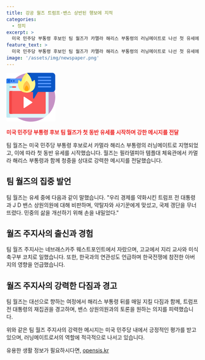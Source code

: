 ```yaml
---
title: 강공 월즈 트럼프·밴스 상반된 행보에 지적
categories:
  - 정치
excerpt: >
  미국 민주당 부통령 후보인 팀 월즈가 카멜라 해리스 부통령의 러닝메이트로 나선 첫 유세에서, 자신의 경험과 비전을 강조했다. 민중의 삶을 개선하고 국제 갱단을 무너뜨린 경력을 소개하며 트럼프 전 대통령과 밴스 상원의원을 비판했다. 중도층과 백인 노동자를 공략하는 전략을 경쟁에서 강점으로 삼는 월즈 주지사는 민주당 내외에서 긍정적 평가를 받고 있으며, 2000만 달러 이상의 기부금을 모금했고, 트럼프 전 대통령의 반응도 주목받고 있다.
feature_text: >
  미국 민주당 부통령 후보인 팀 월즈가 카멜라 해리스 부통령의 러닝메이트로 나선 첫 유세에서, 자신의 경험과 비전을 강조했다. 민중의 삶을 개선하고 국제 갱단을 무너뜨린 경력을 소개하며 트럼프 전 대통령과 밴스 상원의원을 비판했다. 중도층과 백인 노동자를 공략하는 전략을 경쟁에서 강점으로 삼는 월즈 주지사는 민주당 내외에서 긍정적 평가를 받고 있으며, 2000만 달러 이상의 기부금을 모금했고, 트럼프 전 대통령의 반응도 주목받고 있다.
image: '/assets/img/newspaper.png'
---
```


<p><img src="/assets/img/news.png" alt="rentncar 속보" /></p>

<p><b><span style="color: #ee2323;">미국 민주당 부통령 후보 팀 월즈가 첫 동반 유세를 시작하며 강한 메시지를 전달</span></b></p>

<p>팀 월즈는 미국 민주당 부통령 후보로서 카멀라 해리스 부통령의 러닝메이트로 지명되었고, 이에 따라 첫 동반 유세를 시작했습니다. 월즈는 필라델피아 템플대 체육관에서 카멀라 해리스 부통령과 함께 청중을 상대로 강력한 메시지를 전달했습니다. </p>

<h2>팀 월즈의 집중 발언</h2>

<p>팀 월즈는 유세 중에 다음과 같이 말했습니다. "우리 경제를 약화시킨 트럼프 전 대통령과 J D 밴스 상원의원에 대해 비판하며, 약탈자와 사기꾼에게 맞섰고, 국제 갱단을 무너뜨렸다. 민중의 삶을 개선하기 위해 손을 내밀었다."</p>

<h2>월즈 주지사의 출신과 경험</h2>

<p>팀 월즈 주지사는 네브래스카주 웨스트포인트에서 자랐으며, 고교에서 지리 교사와 미식축구부 코치로 일했습니다. 또한, 한국과의 연관성도 언급하며 한국전쟁에 참전한 아버지의 영향을 언급했습니다. </p>

<h2>월즈 주지사의 강력한 다짐과 경고</h2>

<p>팀 월즈는 대선으로 향하는 여정에서 해리스 부통령 뒤를 매일 지킬 다짐과 함께, 트럼프 전 대통령의 재집권을 경고하며, 밴스 상원의원과의 토론을 원하는 의지를 피력했습니다.</p>

<p>위와 같은 팀 월즈 주지사의 강력한 메시지는 미국 민주당 내에서 긍정적인 평가를 받고 있으며, 러닝메이트로서의 역할에 적극적으로 나서고 있습니다.</p>
유용한 생활 정보가 필요하시다면, <a href="https://opensis.kr" rel="dofollow">opensis.kr</a>


